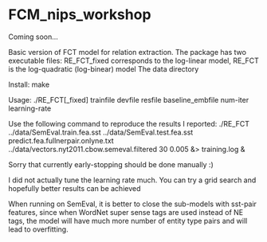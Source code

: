 FCM_nips_workshop
=================
Coming soon...

Basic version of FCT model for relation extraction.
The package has two executable files: RE_FCT_fixed corresponds to the log-linear model, RE_FCT is the log-quadratic (log-binear) model
The data directory

Install:
make

Usage:
./RE_FCT[_fixed] trainfile devfile resfile baseline_embfile num-iter learning-rate

Use the following command to reproduce the results I reported:
./RE_FCT ../data/SemEval.train.fea.sst ../data/SemEval.test.fea.sst predict.fea.fullnerpair.onlyne.txt ../data/vectors.nyt2011.cbow.semeval.filtered 30 0.005 &> training.log &

Sorry that currently early-stopping should be done manually :)

I did not actually tune the learning rate much. You can try a grid search and hopefully better results can be achieved

When running on SemEval, it is better to close the sub-models with sst-pair features, 
    since when WordNet super sense tags are used instead of NE tags,
    the model will have much more number of entity type pairs and will lead to overfitting.

